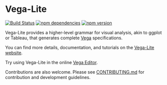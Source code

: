 # Vega-Lite

[![Build Status](https://travis-ci.org/vega/vega-lite.svg?branch=master)](https://travis-ci.org/vega/vega-lite)
[![npm dependencies](https://david-dm.org/vega/vega-lite.svg)](https://www.npmjs.com/package/vega-lite)
[![npm version](https://img.shields.io/npm/v/vega-lite.svg)](https://www.npmjs.com/package/vega-lite)

Vega-Lite provides a higher-level grammar for visual analysis, akin to ggplot or Tableau, that generates complete [Vega](https://vega.github.io/) specifications.

You can find more details, documentation, and tutorials on the [Vega-Lite website](https://vega.github.io/vega-lite/).

Try using Vega-Lite in the online [Vega Editor](http://vega.github.io/vega-editor/?mode=vega-lite).

Contributions are also welcome. Please see [CONTRIBUTING.md](CONTRIBUTING.md) for contribution and development guidelines.
